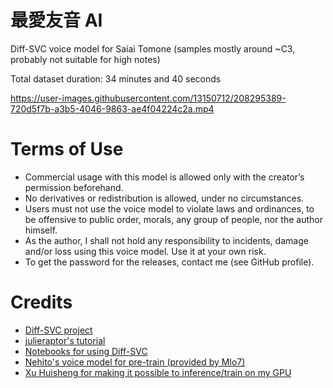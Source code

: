 # 最愛友音 AI
Diff-SVC voice model for Saiai Tomone (samples mostly around ~C3, probably not suitable for high notes)

Total dataset duration: 34 minutes and 40 seconds

https://user-images.githubusercontent.com/13150712/208295389-720d5f7b-a3b5-4046-9863-ae4f04224c2a.mp4

# Terms of Use
- Commercial usage with this model is allowed only with the creator’s permission beforehand.
- No derivatives or redistribution is allowed, under no circumstances.
- Users must not use the voice model to violate laws and ordinances, to be offensive to public order, morals, any group of people, nor the author himself.
- As the author, I shall not hold any responsibility to incidents, damage and/or loss using this voice model. Use it at your own risk.
- To get the password for the releases, contact me (see GitHub profile).


# Credits
- [Diff-SVC project](https://github.com/prophesier/diff-SVC)
- [julieraptor's tutorial](https://docs.google.com/document/d/1nA3PfQ-BooUpjCYErU-BHYvg2_NazAYJ0mvvmcjG40o/edit)
- [Notebooks for using Diff-SVC](https://github.com/haru0l/Diff-SVC-notebooks)
- [Nehito's voice model for pre-train (provided by Mlo7)](https://github.com/haru0l/Diff-SVC-notebooks/releases/download/models/nehito.ckpt)
- [Xu Huisheng for making it possible to inference/train on my GPU](https://github.com/xuhuisheng/rocm-gfx803)
